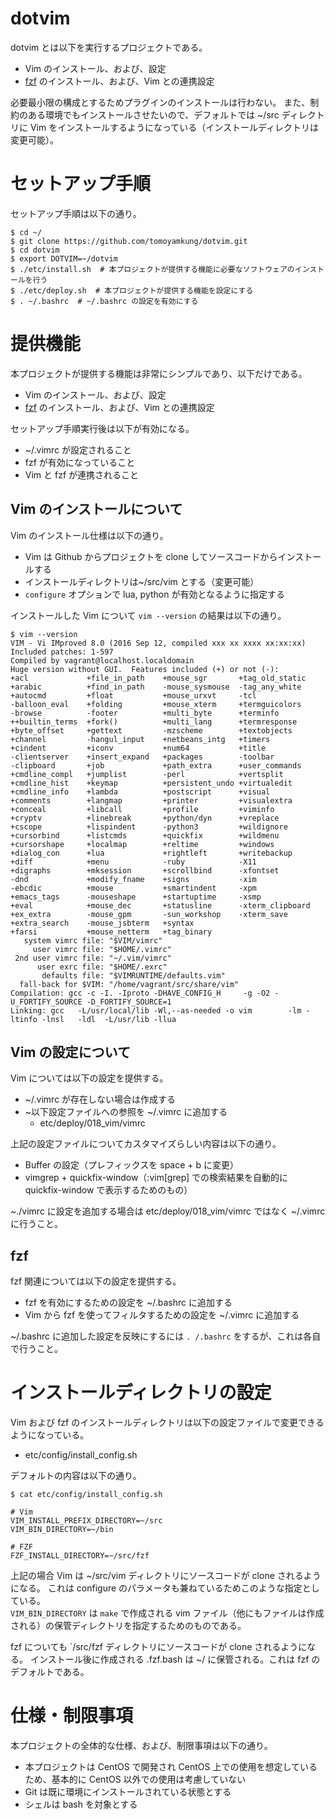 # dotvim

dotvim とは以下を実行するプロジェクトである。

- Vim のインストール、および、設定
- [fzf](https://github.com/junegunn/fzf) のインストール、および、Vim との連携設定

必要最小限の構成とするためプラグインのインストールは行わない。
また、制約のある環境でもインストールさせたいので、デフォルトでは ~/src ディレクトリに Vim をインストールするようになっている（インストールディレクトリは変更可能）。


# セットアップ手順

セットアップ手順は以下の通り。

```
$ cd ~/
$ git clone https://github.com/tomoyamkung/dotvim.git
$ cd dotvim
$ export DOTVIM=~/dotvim
$ ./etc/install.sh  # 本プロジェクトが提供する機能に必要なソフトウェアのインストールを行う
$ ./etc/deploy.sh  # 本プロジェクトが提供する機能を設定にする
$ . ~/.bashrc  # ~/.bashrc の設定を有効にする
```


# 提供機能

本プロジェクトが提供する機能は非常にシンプルであり、以下だけである。

- Vim のインストール、および、設定
- [fzf](https://github.com/junegunn/fzf) のインストール、および、Vim との連携設定

セットアップ手順実行後は以下が有効になる。

- ~/.vimrc が設定されること
- fzf が有効になっていること
- Vim と fzf が連携されること


## Vim のインストールについて

Vim のインストール仕様は以下の通り。

- Vim は Github からプロジェクトを clone してソースコードからインストールする
- インストールディレクトリは~/src/vim とする（変更可能）
- `configure` オプションで lua, python が有効となるように指定する

インストールした Vim について `vim --version` の結果は以下の通り。

```
$ vim --version
VIM - Vi IMproved 8.0 (2016 Sep 12, compiled xxx xx xxxx xx:xx:xx)
Included patches: 1-597
Compiled by vagrant@localhost.localdomain
Huge version without GUI.  Features included (+) or not (-):
+acl             +file_in_path    +mouse_sgr       +tag_old_static
+arabic          +find_in_path    -mouse_sysmouse  -tag_any_white
+autocmd         +float           +mouse_urxvt     -tcl
-balloon_eval    +folding         +mouse_xterm     +termguicolors
-browse          -footer          +multi_byte      +terminfo
++builtin_terms  +fork()          +multi_lang      +termresponse
+byte_offset     +gettext         -mzscheme        +textobjects
+channel         -hangul_input    +netbeans_intg   +timers
+cindent         +iconv           +num64           +title
-clientserver    +insert_expand   +packages        -toolbar
-clipboard       +job             +path_extra      +user_commands
+cmdline_compl   +jumplist        -perl            +vertsplit
+cmdline_hist    +keymap          +persistent_undo +virtualedit
+cmdline_info    +lambda          +postscript      +visual
+comments        +langmap         +printer         +visualextra
+conceal         +libcall         +profile         +viminfo
+cryptv          +linebreak       +python/dyn      +vreplace
+cscope          +lispindent      -python3         +wildignore
+cursorbind      +listcmds        +quickfix        +wildmenu
+cursorshape     +localmap        +reltime         +windows
+dialog_con      +lua             +rightleft       +writebackup
+diff            +menu            -ruby            -X11
+digraphs        +mksession       +scrollbind      -xfontset
-dnd             +modify_fname    +signs           -xim
-ebcdic          +mouse           +smartindent     -xpm
+emacs_tags      -mouseshape      +startuptime     -xsmp
+eval            +mouse_dec       +statusline      -xterm_clipboard
+ex_extra        -mouse_gpm       -sun_workshop    -xterm_save
+extra_search    -mouse_jsbterm   +syntax         
+farsi           +mouse_netterm   +tag_binary     
   system vimrc file: "$VIM/vimrc"
     user vimrc file: "$HOME/.vimrc"
 2nd user vimrc file: "~/.vim/vimrc"
      user exrc file: "$HOME/.exrc"
       defaults file: "$VIMRUNTIME/defaults.vim"
  fall-back for $VIM: "/home/vagrant/src/share/vim"
Compilation: gcc -c -I. -Iproto -DHAVE_CONFIG_H     -g -O2 -U_FORTIFY_SOURCE -D_FORTIFY_SOURCE=1
Linking: gcc   -L/usr/local/lib -Wl,--as-needed -o vim        -lm -ltinfo -lnsl   -ldl  -L/usr/lib -llua
```


## Vim の設定について

Vim については以下の設定を提供する。

- ~/.vimrc が存在しない場合は作成する
- ~以下設定ファイルへの参照を ~/.vimrc に追加する
    - etc/deploy/018_vim/vimrc

上記の設定ファイルについてカスタマイズらしい内容は以下の通り。

- Buffer の設定（プレフィックスを space + b に変更）
- vimgrep + quickfix-window（:vim[grep] での検索結果を自動的に quickfix-window で表示するためのもの）

~./vimrc に設定を追加する場合は etc/deploy/018_vim/vimrc ではなく ~/.vimrc に行うこと。


## fzf

fzf 関連については以下の設定を提供する。

- fzf を有効にするための設定を ~/.bashrc に追加する
- Vim から fzf を使ってフィルタするための設定を ~/.vimrc に追加する

~/.bashrc に追加した設定を反映にするには `. /.bashrc` をするが、これは各自で行うこと。 


# インストールディレクトリの設定

Vim および fzf のインストールディレクトリは以下の設定ファイルで変更できるようになっている。

- etc/config/install_config.sh

デフォルトの内容は以下の通り。

```
$ cat etc/config/install_config.sh

# Vim
VIM_INSTALL_PREFIX_DIRECTORY=~/src
VIM_BIN_DIRECTORY=~/bin

# FZF
FZF_INSTALL_DIRECTORY=~/src/fzf
```

上記の場合 Vim は ~/src/vim ディレクトリにソースコードが clone されるようになる。 これは configure のパラメータも兼ねているためこのような指定としている。  
`VIM_BIN_DIRECTORY` は `make` で作成される vim ファイル（他にもファイルは作成される）の保管ディレクトリを指定するためのものである。

fzf についても `/src/fzf ディレクトリにソースコードが clone されるようになる。
インストール後に作成される .fzf.bash は ~/ に保管される。これは fzf のデフォルトである。


# 仕様・制限事項

本プロジェクトの全体的な仕様、および、制限事項は以下の通り。

- 本プロジェクトは CentOS で開発され CentOS 上での使用を想定しているため、基本的に CentOS 以外での使用は考慮していない
- Git は既に環境にインストールされている状態とする
- シェルは bash を対象とする

